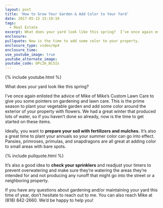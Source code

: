 ```yaml
---
layout: post
title: 'How to Grow Your Garden & Add Color to Your Yard'
date: 2017-05-15 15:19:19
tags:
  - Real Estate
excerpt: What does your yard look like this spring?  I’ve once again enlisted the advice of Mike of Mike’s Custom Lawn Care to give you some pointers on gardening and lawn care.
enclosure:
pullquote: Now is the time to add some color to your property.
enclosure_type: video/mp4
enclosure_time:
use_youtube_image: true
youtube_alternate_image:
youtube_code: OPc2m_Bc5Is
---
```



{% include youtube.html %}

What does your yard look like this spring?

I’ve once again enlisted the advice of Mike of Mike’s Custom Lawn Care to give you some pointers on gardening and lawn care. This is the prime season to plant your vegetable garden and add some color around the exterior of your property with flowers. We had a great winter that produced lots of water, so if you haven’t done so already, now is the time to get started on these items.

Ideally, you want to **prepare your soil with fertilizers and mulches.** It’s also a great time to plant your annuals so your summer color can go into effect. Pansies, primroses, primulas, and snapdragons are all great at adding color to small areas with bare spots.

{% include pullquote.html %}

It’s also a good idea to **check your sprinklers**&nbsp;and readjust your timers to prevent overwatering and make sure they’re watering the areas they’re intended for and not producing any runoff that might go into the street or a neighboring property.

If you have any questions about gardening and/or maintaining your yard this time of year, don’t hesitate to reach out to me. You can also reach Mike at (818) 842-2660. We’d be happy to help you!